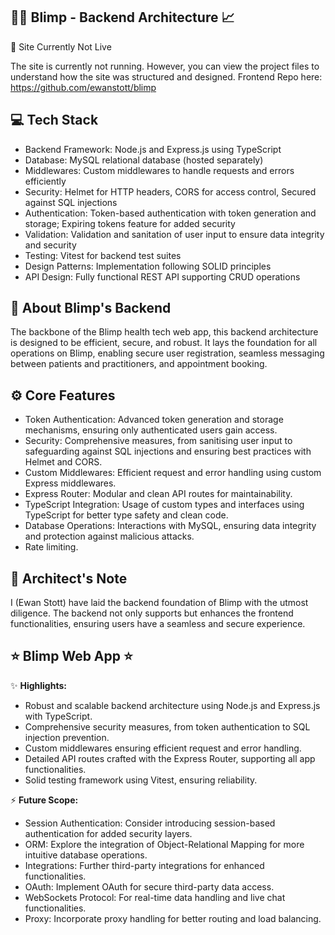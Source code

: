 🧑‍⚕️ Blimp - Backend Architecture 📈
------------------------

🚨 Site Currently Not Live

The site is currently not running.
However, you can view the project files to understand how the site was structured and designed.
Frontend Repo here: https://github.com/ewanstott/blimp

💻 Tech Stack
------------------------
- Backend Framework: Node.js and Express.js using TypeScript
- Database: MySQL relational database (hosted separately)
- Middlewares: Custom middlewares to handle requests and errors efficiently
- Security: Helmet for HTTP headers, CORS for access control, Secured against SQL injections
- Authentication: Token-based authentication with token generation and storage; Expiring tokens feature for added security
- Validation: Validation and sanitation of user input to ensure data integrity and security
- Testing: Vitest for backend test suites
- Design Patterns: Implementation following SOLID principles
- API Design: Fully functional REST API supporting CRUD operations

📖 About Blimp's Backend
------------------------
The backbone of the Blimp health tech web app, this backend architecture is designed to be efficient, secure, and robust. It lays the foundation for all operations on Blimp, enabling secure user registration, seamless messaging between patients and practitioners, and appointment booking.

⚙️ Core Features
------------------------
- Token Authentication: Advanced token generation and storage mechanisms, ensuring only authenticated users gain access.
- Security: Comprehensive measures, from sanitising user input to safeguarding against SQL injections and ensuring best practices with Helmet and CORS.
- Custom Middlewares: Efficient request and error handling using custom Express middlewares.
- Express Router: Modular and clean API routes for maintainability.
- TypeScript Integration: Usage of custom types and interfaces using TypeScript for better type safety and clean code.
- Database Operations: Interactions with MySQL, ensuring data integrity and protection against malicious attacks.
- Rate limiting.

👤 Architect's Note
------------------------
I (Ewan Stott) have laid the backend foundation of Blimp with the utmost diligence. The backend not only supports but enhances the frontend functionalities, ensuring users have a seamless and secure experience.

⭐ Blimp Web App ⭐
------------------------
✨ **Highlights:**
- Robust and scalable backend architecture using Node.js and Express.js with TypeScript.
- Comprehensive security measures, from token authentication to SQL injection prevention.
- Custom middlewares ensuring efficient request and error handling.
- Detailed API routes crafted with the Express Router, supporting all app functionalities.
- Solid testing framework using Vitest, ensuring reliability.

⚡ **Future Scope:**
- Session Authentication: Consider introducing session-based authentication for added security layers.
- ORM: Explore the integration of Object-Relational Mapping for more intuitive database operations.
- Integrations: Further third-party integrations for enhanced functionalities.
- OAuth: Implement OAuth for secure third-party data access.
- WebSockets Protocol: For real-time data handling and live chat functionalities.
- Proxy: Incorporate proxy handling for better routing and load balancing.
